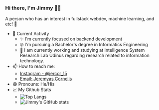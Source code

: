 ### Hi there, I'm Jimmy 👋😉
A person who has an interest in fullstack webdev, machine learning, and etc! 🙌

- 🎯 Current Activity
  - ✨ I'm currently focused on backend development
  - 🤓 I'm pursuing a Bachelor's degree in Informatics Engineering
  - 📝 I am currently working and studying at Intelligence System Research Lab Udinus regarding research related to information technology.
- 📫 How to reach me:
  - [Instagram - @jercor_15](https://instagram.com/jercor_15)
  - [Email: Jeremyas Cornelis](mailto:jeremyasjimi9a@gmail.com?subject=[GitHub]%20Source%20Han%20Sans)
- 😄 Pronouns: He/His
- 📈 My Github Stats
  - ![Top Langs](https://github-readme-stats.vercel.app/api/top-langs/?username=jeremyascornelis&layout=compact&langs_count=8)
  - ![Jimmy's GitHub stats](https://github-readme-stats.vercel.app/api?username=jeremyascornelis&show_icons=true)
